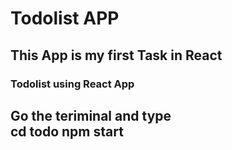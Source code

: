 # Todolist APP
## This App is my first Task in React 
### Todolist using React App <br/>
Go the teriminal and type  <br/>
cd todo
npm start
---

